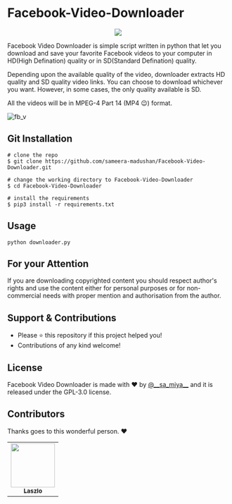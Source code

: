 # Facebook-Video-Downloader

<p align="center">
  <img src="https://user-images.githubusercontent.com/55880211/78421196-640b4c00-7673-11ea-879d-165cd15ef39c.png">
</p>

Facebook Video Downloader is simple script written in python that let you download and save your favorite Facebook videos to your computer in HD(High Defination) quality or in SD(Standard Defination) quality.

Depending upon the available quality of the video, downloader extracts HD quality and SD quality video links. You can choose to download whichever you want. However, in some cases, the only quality available is SD.

All the videos will be in MPEG-4 Part 14 (MP4 😉) format.

![fb_v](https://user-images.githubusercontent.com/55880211/76889697-0ec9ef00-68ac-11ea-934d-916ccc5e1ea9.gif)

## Git Installation
```
# clone the repo
$ git clone https://github.com/sameera-madushan/Facebook-Video-Downloader.git

# change the working directory to Facebook-Video-Downloader
$ cd Facebook-Video-Downloader

# install the requirements
$ pip3 install -r requirements.txt
```
## Usage
```
python downloader.py
```

## For your Attention
If you are downloading copyrighted content you should respect author's rights and use the content either for personal purposes or for non-commercial needs with proper mention and authorisation from the author.

## Support & Contributions
- Please ⭐️ this repository if this project helped you!
- Contributions of any kind welcome!

## License
Facebook Video Downloader is made with ♥ by [@_\_sa_miya__](https://twitter.com/__sa_miya__) and it is released under the GPL-3.0 license.

## Contributors

Thanks goes to this wonderful person. :heart:

<table>
  <tr>
    <td align="center"><a href="https://github.com/treszkai"><img src="https://avatars3.githubusercontent.com/u/30578582?s=400&u=c10871016433231ea9439c6cd6735125cb54825a&v=4" width="100px;" alt=""/><br /><sub><b>Laszlo</b></sub></a></td>

</table>
